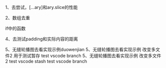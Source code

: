 1、去尝试，[...ary]和ary.slice的性能

2、数组去重

if中的函数

4、去测试padding和实际内容的距离

5、无缝轮播图去看实现示例duowenjian
5、无缝轮播图去看实现示例 改变多文件2 用于测试暂存  test vscode branch
5、无缝轮播图去看实现示例 改变多文件2 test vscode stash  test vscode branch
